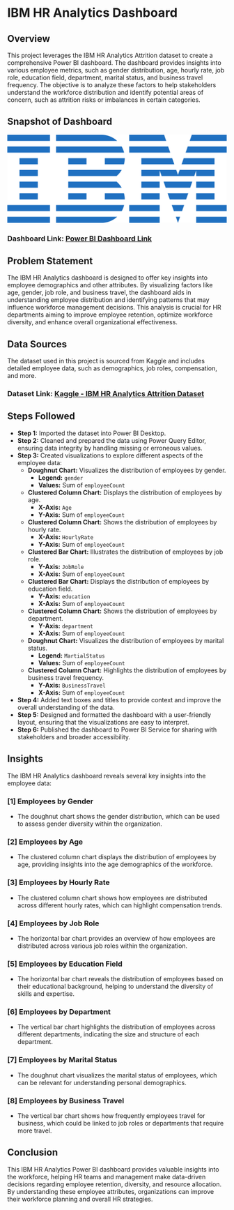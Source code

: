 # IBM HR Analytics Dashboard

## Overview

This project leverages the IBM HR Analytics Attrition dataset to create a comprehensive Power BI dashboard. The dashboard provides insights into various employee metrics, such as gender distribution, age, hourly rate, job role, education field, department, marital status, and business travel frequency. The objective is to analyze these factors to help stakeholders understand the workforce distribution and identify potential areas of concern, such as attrition risks or imbalances in certain categories.

## Snapshot of Dashboard

![Dashboard_Snapshot](https://github.com/kscheran93/Power-BI-IBM-HR-Dashboard/blob/main/IBM_logo.svg.png)

### Dashboard Link: [Power BI Dashboard Link](https://app.powerbi.com/view?r=eyJrIjoiYWMwYmQyMGMtNTMxNy00YWU5LWJkNTUtN2UxYmQ3MTA4NjI1IiwidCI6ImRmODY3OWNkLWE4MGUtNDVkOC05OWFjLWM4M2VkN2ZmOTVhMCJ9)

## Problem Statement

The IBM HR Analytics dashboard is designed to offer key insights into employee demographics and other attributes. By visualizing factors like age, gender, job role, and business travel, the dashboard aids in understanding employee distribution and identifying patterns that may influence workforce management decisions. This analysis is crucial for HR departments aiming to improve employee retention, optimize workforce diversity, and enhance overall organizational effectiveness.

## Data Sources

The dataset used in this project is sourced from Kaggle and includes detailed employee data, such as demographics, job roles, compensation, and more.

### Dataset Link: [Kaggle - IBM HR Analytics Attrition Dataset](https://www.kaggle.com/datasets/pavansubhasht/ibm-hr-analytics-attrition-dataset)

## Steps Followed

- **Step 1:** Imported the dataset into Power BI Desktop.
- **Step 2:** Cleaned and prepared the data using Power Query Editor, ensuring data integrity by handling missing or erroneous values.
- **Step 3:** Created visualizations to explore different aspects of the employee data:
  - **Doughnut Chart:** Visualizes the distribution of employees by gender.
    - **Legend:** `gender`
    - **Values:** Sum of `employeeCount`
  - **Clustered Column Chart:** Displays the distribution of employees by age.
    - **X-Axis:** `Age`
    - **Y-Axis:** Sum of `employeeCount`
  - **Clustered Column Chart:** Shows the distribution of employees by hourly rate.
    - **X-Axis:** `HourlyRate`
    - **Y-Axis:** Sum of `employeeCount`
  - **Clustered Bar Chart:** Illustrates the distribution of employees by job role.
    - **Y-Axis:** `JobRole`
    - **X-Axis:** Sum of `employeeCount`
  - **Clustered Bar Chart:** Displays the distribution of employees by education field.
    - **Y-Axis:** `education`
    - **X-Axis:** Sum of `employeeCount`
  - **Clustered Column Chart:** Shows the distribution of employees by department.
    - **Y-Axis:** `department`
    - **X-Axis:** Sum of `employeeCount`
  - **Doughnut Chart:** Visualizes the distribution of employees by marital status.
    - **Legend:** `MartialStatus`
    - **Values:** Sum of `employeeCount`
  - **Clustered Column Chart:** Highlights the distribution of employees by business travel frequency.
    - **Y-Axis:** `BusinessTravel`
    - **X-Axis:** Sum of `employeeCount`
- **Step 4:** Added text boxes and titles to provide context and improve the overall understanding of the data.
- **Step 5:** Designed and formatted the dashboard with a user-friendly layout, ensuring that the visualizations are easy to interpret.
- **Step 6:** Published the dashboard to Power BI Service for sharing with stakeholders and broader accessibility.

## Insights

The IBM HR Analytics dashboard reveals several key insights into the employee data:

### [1] Employees by Gender
   - The doughnut chart shows the gender distribution, which can be used to assess gender diversity within the organization.

### [2] Employees by Age
   - The clustered column chart displays the distribution of employees by age, providing insights into the age demographics of the workforce.

### [3] Employees by Hourly Rate
   - The clustered column chart shows how employees are distributed across different hourly rates, which can highlight compensation trends.

### [4] Employees by Job Role
   - The horizontal bar chart provides an overview of how employees are distributed across various job roles within the organization.

### [5] Employees by Education Field
   - The horizontal bar chart reveals the distribution of employees based on their educational background, helping to understand the diversity of skills and expertise.

### [6] Employees by Department
   - The vertical bar chart highlights the distribution of employees across different departments, indicating the size and structure of each department.

### [7] Employees by Marital Status
   - The doughnut chart visualizes the marital status of employees, which can be relevant for understanding personal demographics.

### [8] Employees by Business Travel
   - The vertical bar chart shows how frequently employees travel for business, which could be linked to job roles or departments that require more travel.

## Conclusion

This IBM HR Analytics Power BI dashboard provides valuable insights into the workforce, helping HR teams and management make data-driven decisions regarding employee retention, diversity, and resource allocation. By understanding these employee attributes, organizations can improve their workforce planning and overall HR strategies.
